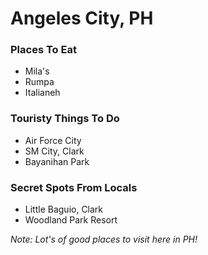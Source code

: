 # Angeles City, PH

### Places To Eat
- Mila's
- Rumpa
- Italianeh

### Touristy Things To Do
- Air Force City
- SM City, Clark
- Bayanihan Park

### Secret Spots From Locals
- Little Baguio, Clark
- Woodland Park Resort

*Note: Lot's of good places to visit here in PH!*
